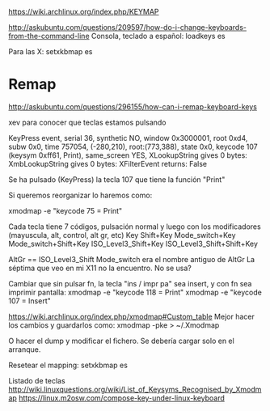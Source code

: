 https://wiki.archlinux.org/index.php/KEYMAP


http://askubuntu.com/questions/209597/how-do-i-change-keyboards-from-the-command-line
Consola, teclado a español:
loadkeys es

Para las X:
setxkbmap es


# Remap
http://askubuntu.com/questions/296155/how-can-i-remap-keyboard-keys

xev
para conocer que teclas estamos pulsando

KeyPress event, serial 36, synthetic NO, window 0x3000001,
    root 0xd4, subw 0x0, time 757054, (-280,210), root:(773,388),
    state 0x0, keycode 107 (keysym 0xff61, Print), same_screen YES,
    XLookupString gives 0 bytes: 
    XmbLookupString gives 0 bytes: 
    XFilterEvent returns: False

Se ha pulsado (KeyPress) la tecla 107 que tiene la función "Print"


Si queremos reorganizar lo haremos como:

xmodmap -e "keycode 75 = Print"

Cada tecla tiene 7 códigos, pulsación normal y luego con los modificadores (mayuscula, alt, control, alt gr, etc)
Key  Shift+Key  Mode_switch+Key  Mode_switch+Shift+Key  ISO_Level3_Shift+Key  ISO_Level3_Shift+Shift+Key

AltGr == ISO_Level3_Shift
Mode_switch era el nombre antiguo de AltGr
La séptima que veo en mi X11 no la encuentro. No se usa?


Cambiar que sin pulsar fn, la tecla "ins / impr pa" sea insert, y con fn sea imprimir pantalla:
xmodmap -e "keycode 118 = Print"
xmodmap -e "keycode 107 = Insert"

https://wiki.archlinux.org/index.php/xmodmap#Custom_table
Mejor hacer los cambios y guardarlos como:
xmodmap -pke > ~/.Xmodmap

O hacer el dump y modificar el fichero.
Se debería cargar solo en el arranque.


Resetear el mapping:
setxkbmap es


Listado de teclas
http://wiki.linuxquestions.org/wiki/List_of_Keysyms_Recognised_by_Xmodmap
https://linux.m2osw.com/compose-key-under-linux-keyboard

